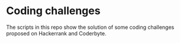 # Coding challenges


The scripts in this repo show the solution of some coding challenges proposed on Hackerrank and Coderbyte.
